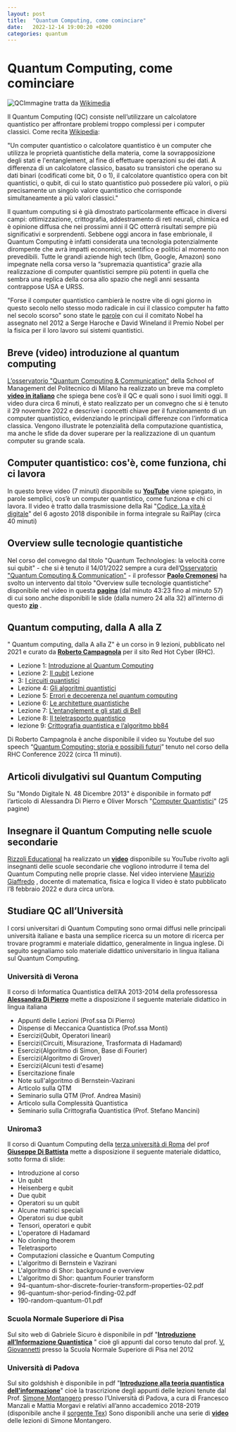 ```yaml
---
layout: post
title:  "Quantum Computing, come cominciare"
date:   2022-12-14 19:00:20 +0200
categories: quantum
---
```

# Quantum Computing, come cominciare

![QC](https://agagri.github.io/assets/images/221214-quantum-computing.jpg)Immagine tratta da [Wikimedia](https://commons.wikimedia.org/wiki/Category:Quantum_circuit#/media/File:Circuit-quantum_counting.png)

Il Quantum Computing (QC) consiste nell’utilizzare un calcolatore quantistico per affrontare problemi troppo complessi per i computer classici.
Come recita [Wikipedia](https://it.wikipedia.org/wiki/Computer_quantistico):

"Un computer quantistico o calcolatore quantistico è un computer che utilizza le proprietà quantistiche della materia, come la sovrapposizione degli stati e l'entanglement, al fine di effettuare operazioni su dei dati. 
A differenza di un calcolatore classico, basato su transistori che operano su dati binari (codificati come bit, 0 o 1), il calcolatore quantistico opera con bit quantistici, o qubit, di cui lo stato quantistico può possedere più valori, o più precisamente un singolo valore quantistico che corrisponde simultaneamente a più valori classici." 

Il quantum computing  si è già dimostrato particolarmente efficace in diversi campi: ottimizzazione, crittografia, addestramento di reti neurali, chimica ed è opinione diffusa che nei prossimi anni il QC otterrà risultati sempre più significativi e sorprendenti. 
Sebbene oggi ancora in fase embrionale, il Quantum Computing è infatti considerata una tecnologia potenzialmente dirompente che avrà impatti economici, scientifico e politici al momento non prevedibili.
Tutte le grandi aziende high tech (Ibm, Google, Amazon) sono impegnate nella corsa verso la “supremazia quantistica” grazie alla realizzazione di computer quantistici sempre più potenti in quella che sembra una replica della corsa allo spazio che negli anni sessanta contrappose USA e URSS.

"Forse il computer quantistico cambierà le nostre vite di ogni giorno in questo secolo nello stesso modo radicale in cui il classico computer ha fatto nel secolo scorso" sono state le [parole](https://aec-analisiecalcolo.it/pubblicazioni/aec/65/la-corsa-verso-linformatica-quantistica/) con cui il comitato Nobel ha assegnato nel 2012 a Serge Haroche e David Wineland il Premio Nobel per la fisica per il loro lavoro sui sistemi quantistici.

## Breve (video) introduzione al quantum computing

[L’osservatorio "Quantum Computing & Communication"](https://www.osservatori.net/it/ricerche/osservatori-attivi/quantum-computing-communication)  della School of Management del Politecnico di Milano ha realizzato un breve ma completo **[video in italiano](https://www.osservatori.net/it/prodotti/formato/video/quantum-computing-cose-come-funziona-video)** che spiega bene cos’è il QC e quali sono i suoi limiti oggi.
Il video dura circa 6 minuti, è stato realizzato per un convegno che si è tenuto il 29 novembre 2022  e descrive i concetti chiave per il funzionamento di un computer quantistico, evidenziando le principali differenze con l’informatica classica. 
Vengono illustrate le potenzialità della computazione quantistica, ma anche le sfide da dover superare per la realizzazione di un quantum computer su grande scala.

## Computer quantistico: cos'è, come funziona, chi ci lavora

In questo breve video (7 minuti) disponibile su **[YouTube](https://www.youtube.com/watch?v=PLyXD1MbQ0Q)**  viene spiegato, in parole semplici, cos’è un computer quantistico, come funziona e chi ci lavora.
Il video è tratto dalla trasmissione della Rai "[Codice, La vita è digitale](https://www.raiplay.it/video/2018/08/Codice-La-vita-e-digitale---Governare-il-mondo-d7891af1-89ca-4aba-95ba-ea351130f152.html)" del 6 agosto 2018 disponibile in forma integrale su RaiPlay  (circa 40 minuti)

## Overview sulle tecnologie quantistiche

Nel corso del convegno dal titolo "Quantum Technologies: la velocità corre sui qubit" - che si è tenuto il 14/01/2022 sempre a cura dell’[Osservatorio "Quantum Computing & Communication"](https://www.osservatori.net/it/ricerche/osservatori-attivi/quantum-computing-communication)  - il professor **[Paolo Cremonesi](https://paolocremonesi.faculty.polimi.it/)**  ha svolto un intervento dal titolo "Overview sulle tecnologie quantistiche" disponibile nel video in questa **[pagina](https://www.osservatori.net/it/eventi/on-demand/convegni/convegno-risultati-ricerca-osservatorio-quantum-computing-communication)**  (dal minuto 43:23 fino al minuto 57) di cui sono anche disponibili le slide (dalla numero 24 alla 32) all’interno di questo **[zip](https://www.osservatori.net/umbraco/api/assets/redirect?niceUrl=convegno-risultati-ricerca-osservatorio-quantum-computing-communication&propertyName=Asset)** .

## Quantum computing, dalla A alla Z

" Quantum computing, dalla A alla Z" è un corso in 9 lezioni, pubblicato nel 2021 e curato da **[Roberto Campagnola](https://www.linkedin.com/in/roberto-campagnola-358b9154)**  per il sito Red Hot Cyber (RHC). 

 - Lezione 1: [Introduzione al Quantum
   Computing](https://www.redhotcyber.com/post/introduzione-al-quantum-computing-lezione-1/)
 -  Lezione 2: [Il
   qubit](https://www.redhotcyber.com/post/il-qubit-lezione-2/)  Lezione
 -  3: [I circuiti
   quantistici](https://www.redhotcyber.com/post/i-circuiti-quantistici-terza-lezione/)
 -  Lezione 4: [Gli algoritmi
   quantistici](https://www.redhotcyber.com/post/gli-algoritmi-quantistici-lezione-4/)
 -  Lezione 5: [Errori e decoerenza nel quantum
   computing](https://www.redhotcyber.com/post/errori-e-decoerenza-lezione-5/)
-   Lezione 6: [Le architetture
   quantistiche](https://www.redhotcyber.com/post/architetture-quantistiche-lezione-6/)
-   Lezione 7: [L’entanglement e gli stati di
   Bell](https://www.redhotcyber.com/post/entanglement-e-stati-di-bell-lezione-7/)
-   Lezione 8: [Il teletrasporto
   quantistico](https://www.redhotcyber.com/post/il-teletrasporto-quantistico-lezione-8/)
-   lezione 9: [Crittografia quantistica e l’algoritmo
   bb84](https://www.redhotcyber.com/post/crittografia-quantistica-e-lalgoritmo-bb84-lezione-9/)

Di Roberto Campagnola è anche disponibile il video su Youtube del suo speech “[Quantum Computing: storia e possibili futuri](https://www.youtube.com/watch?v=GGAwKgFuuFw)”  tenuto nel corso della RHC Conference 2022 (circa 11 minuti).

## Articoli divulgativi sul Quantum Computing

Su "Mondo Digitale N. 48 Dicembre 2013" è disponibile in formato pdf l’articolo di Alessandra Di Pierro e Oliver Morsch "[Computer Quantistici](https://mondodigitale.aicanet.net/2013-4/articoli/01_Computer_Quantistici.pdf)" (25 pagine) 

## Insegnare il Quantum Computing nelle scuole secondarie

[Rizzoli Educational](https://www.rizzolieducation.it/)  ha realizzato un **[video](https://www.youtube.com/watch?v=-jVx55hvxtU&t=2966s)** disponibile su YouTube rivolto agli insegnanti delle scuole secondarie che vogliono introdurre il tema del Quantum Computing nelle proprie classe.
Nel video interviene [Maurizio Giaffredo](https://www.linkedin.com/in/maurizio-giaffredo/)  , docente di matematica, fisica e logica
Il video è stato pubblicato l’8 febbraio 2022 e dura circa un’ora.

## Studiare QC all’Università

I corsi universitari di Quantum Computing sono ormai diffusi nelle principali università italiane e basta una semplice ricerca su un motore di ricerca per trovare programmi e materiale didattico, generalmente in lingua inglese. 
Di seguito segnaliamo solo materiale didattico universitario in lingua italiana sul Quantum Computing.

### Università di Verona

Il corso di Informatica Quantistica dell’AA 2013-2014 della professoressa **[Alessandra Di Pierro](http://profs.sci.univr.it/~dipierro/InfQuant/InfQuant.html)**  mette a disposizione il seguente materiale didattico in lingua italiana

- Appunti delle Lezioni (Prof.ssa Di Pierro)
- Dispense di Meccanica Quantistica (Prof.ssa Monti)
- Esercizi(Qubit, Operatori lineari)
- Esercizi(Circuiti, Misurazione, Trasformata di Hadamard)
- Esercizi(Algoritmo di Simon, Base di Fourier)
- Esercizi(Algoritmo di Grover)
- Esercizi(Alcuni testi d'esame)
- Esercitazione finale
- Note sull'algoritmo di Bernstein-Vazirani
- Articolo sulla QTM
- Seminario sulla QTM (Prof. Andrea Masini)
- Articolo sulla Complessità Quantistica
- Seminario sulla Crittografia Quantistica (Prof. Stefano Mancini)

### Uniroma3 

Il corso di Quantum Computing della [terza università di Roma](http://www.dia.uniroma3.it/~teorica/index-quantum.html)  del prof **[Giuseppe Di Battista](https://compunet.ing.uniroma3.it/#!/people/gdb)**  mette a disposizione il seguente materiale didattico, sotto forma di slide:

- Introduzione al corso
- Un qubit
- Heisenberg e qubit
- Due qubit
- Operatori su un qubit
- Alcune matrici speciali
- Operatori su due qubit
- Tensori, operatori e qubit
- L'operatore di Hadamard
- No cloning theorem
- Teletrasporto
- Computazioni classiche e Quantum Computing
- L'algoritmo di Bernstein e Vazirani
- L'algoritmo di Shor: background e overview
- L'algoritmo di Shor: quantum Fourier transform
- 94-quantum-shor-discrete-fourier-transform-properties-02.pdf
- 96-quantum-shor-period-finding-02.pdf
- 190-random-quantum-01.pdf
 
### Scuola Normale Superiore di Pisa

Sul sito web di Gabriele Sicuro è disponibile in pdf  "**[Introduzione all’Informazione Quantistica](https://gabrielesicuro.files.wordpress.com/2012/08/information1.pdf)** " cioè gli appunti dal corso tenuto dal prof. [V. Giovannetti](https://www.sns.it/it/persona/vittorio-giovannetti)  presso la Scuola Normale Superiore di Pisa nel 2012

### Università di Padova

Sul sito goldshish è disponibile in pdf "**[Introduzione alla teoria quantistica dell'informazione](https://goldshish.it/cdn/storage/NoteFiles/Zd455gdabKhAwAkbJ/original/Zd455gdabKhAwAkbJ.pdf)**"  cioè la trascrizione degli appunti delle lezioni tenute dal Prof. [Simone Montangero](https://www.didattica.unipd.it/off/docente/413EB3BD088E6B98827E8056755810F6)  presso l’Università di Padova, a cura di Francesco Manzali e Mattia Morgavi e relativi all’anno accademico 2018-2019 (disponibile anche il [sorgente Tex](https://github.com/Einlar/InfoQuantistica)) 
Sono disponibili anche una serie di **[video](https://mediaspace.unipd.it/channel/Introduzione+alla+teoria+quantistica+dell%27informazione+2021/205587303)**  delle lezioni di Simone Montangero.
